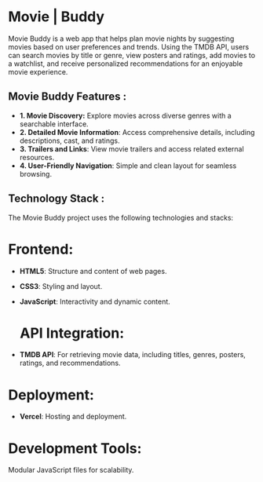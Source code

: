 # Movie | Buddy

Movie Buddy is a web app that helps plan movie nights by suggesting movies based on user preferences and trends. Using the  TMDB API, users can search movies by title or genre, view posters and ratings, add movies to a watchlist, and receive personalized recommendations for an enjoyable movie experience.

## Movie Buddy Features :

 - **1. Movie Discovery:** Explore movies across diverse genres with a searchable interface.
- **2. Detailed Movie Information**: Access comprehensive details, including descriptions, cast, and ratings.
- **3. Trailers and Links**: View movie trailers and access related external resources.
- **4. User-Friendly Navigation**: Simple and clean layout for seamless browsing.


## Technology Stack :

The Movie Buddy project uses the following technologies and stacks:

# Frontend:

- **HTML5**: Structure and content of web pages.
- **CSS3**: Styling and layout.
- **JavaScript**: Interactivity and dynamic content.
  
  # API Integration:
- **TMDB API**: For retrieving movie data, including titles, genres, posters, ratings, and recommendations.
  
# Deployment:
- **Vercel**: Hosting and deployment.
  
# Development Tools:
Modular JavaScript files for scalability.
